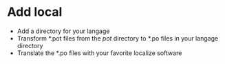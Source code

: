 Add local
============

* Add a directory for your langage
* Transform \*.pot files from the *pot* directory to \*.po files in your langage directory
* Translate the \*.po files with your favorite localize software